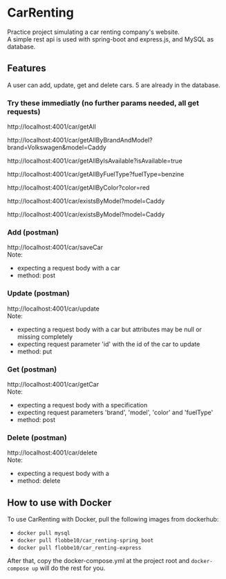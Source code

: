 # CarRenting
Practice project simulating a car renting company's website. <br />
A simple rest api is used with spring-boot and express.js, and MySQL as database.

## Features
A user can add, update, get and delete cars. 5 are already in the database.

### Try these immediatly (no further params needed, all get requests)
http://localhost:4001/car/getAll

http://localhost:4001/car/getAllByBrandAndModel?brand=Volkswagen&model=Caddy

http://localhost:4001/car/getAllByIsAvailable?isAvailable=true

http://localhost:4001/car/getAllByFuelType?fuelType=benzine

http://localhost:4001/car/getAllByColor?color=red

http://localhost:4001/car/existsByModel?model=Caddy

http://localhost:4001/car/existsByModel?model=Caddy

### Add (postman)
http://localhost:4001/car/saveCar <br />
Note: 
- expecting a request body with a car <br />
- method: post

### Update (postman)
http://localhost:4001/car/update <br />
Note: 
- expecting a request body with a car but attributes may be null or missing completely <br />
- expecting request parameter 'id' with the id of the car to update <br />
- method: put 

### Get (postman)
http://localhost:4001/car/getCar <br />
Note: 
- expecting a request body with a specification <br />
- expecting request parameters 'brand', 'model', 'color' and 'fuelType' <br />
- method: post

### Delete (postman)
http://localhost:4001/car/delete <br />
Note: <br />
- expecting a request body with a <br />
- method: delete

## How to use with Docker
To use CarRenting with Docker, pull the following images from dockerhub: <br />
- `docker pull mysql` <br />
- `docker pull flobbe10/car_renting-spring_boot` <br />
- `docker pull flobbe10/car_renting-express` <br />

After that, copy the docker-compose.yml at the project root and `docker-compose up` will do the rest for you.